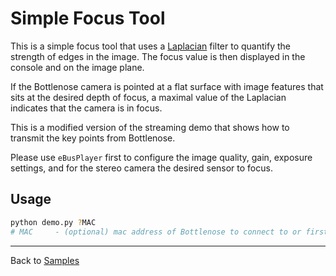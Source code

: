# Simple Focus Tool 

This is a simple focus tool that uses a [Laplacian](https://en.wikipedia.org/wiki/Discrete_Laplace_operator) filter to 
quantify the strength of edges in the image. The focus value is then displayed in the console and on the image plane.

If the Bottlenose camera is pointed at a flat surface with image features that sits at the desired depth of focus, 
a maximal value of the Laplacian indicates that the camera is in focus.

This is a modified version of the streaming demo that shows how to transmit the key points from Bottlenose.

Please use ```eBusPlayer``` first to configure the image quality, gain, exposure settings, and for the stereo
camera the desired sensor to focus.

## Usage

```bash
python demo.py ?MAC
# MAC     - (optional) mac address of Bottlenose to connect to or first one
```

----
Back to [Samples](../README.md)